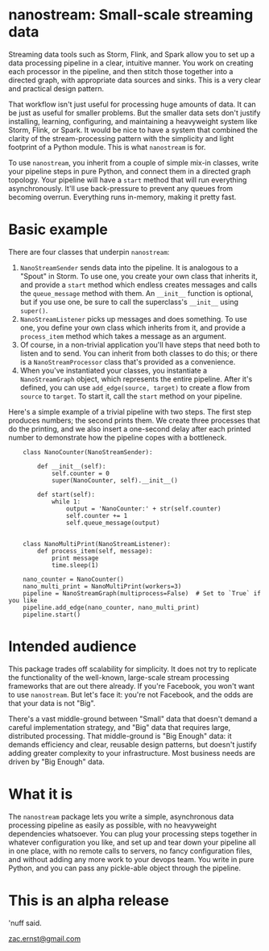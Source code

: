 # nanostream: Small-scale streaming data

Streaming data tools such as Storm, Flink, and Spark allow you to set up a data
processing pipeline in a clear, intuitive manner. You work on creating each
processor in the pipeline, and then stitch those together into a directed
graph, with appropriate data sources and sinks. This is a very clear and practical design pattern.

That workflow isn't just useful for processing huge amounts of data. It can be
just as useful for smaller problems. But the smaller data sets
don't justify installing, learning, configuring, and maintaining a heavyweight
system like Storm, Flink, or Spark. It would be nice to have a system that
combined the clarity of the stream-processing pattern with the simplicity and
light footprint of a Python module. This is what `nanostream` is for.

To use `nanostream`, you inherit from a couple of simple mix-in classes, write
your pipeline steps in pure Python, and connect them in a directed graph
topology. Your pipeline will have a `start` method that will run everything
asynchronously. It'll use back-pressure to prevent any queues from becoming
overrun. Everything runs in-memory, making it pretty fast.

# Basic example

There are four classes that underpin `nanostream`:

1. `NanoStreamSender` sends data into the pipeline. It is analogous to a
   "Spout" in Storm. To use one, you create your own class that inherits it,
   and provide a `start` method which endless creates messages and calls the
   `queue_message` method with them. An `__init__` function is optional, but if
   you use one, be sure to call the superclass's `__init__` using `super()`.
2. `NanoStreamListener` picks up messages and does something. To use one, you
   define your own class which inherits from it, and provide a `process_item`
   method which takes a message as an argument.
3. Of course, in a non-trivial application you'll have steps that need both to
   listen and to send. You can inherit from both classes to do this; or there
   is a `NanoStreamProcessor` class that's provided as a convenience.
4. When you've instantiated your classes, you instantiate a `NanoStreamGraph`
   object, which represents the entire pipeline. After it's defined, you can
   use `add_edge(source, target)` to create a flow from `source` to `target`.
   To start it, call the `start` method on your pipeline.

Here's a simple example of a trivial pipeline with two steps. The first step
produces numbers; the second prints them. We create three processes that do the
printing, and we also insert a one-second delay after each printed number to
demonstrate how the pipeline copes with a bottleneck.

```
    class NanoCounter(NanoStreamSender):
   
        def __init__(self):
            self.counter = 0
            super(NanoCounter, self).__init__()
        
        def start(self):
            while 1:
                output = 'NanoCounter:' + str(self.counter)
                self.counter += 1
                self.queue_message(output)

    
    class NanoMultiPrint(NanoStreamListener):
        def process_item(self, message):
            print message
            time.sleep(1)

    nano_counter = NanoCounter()
    nano_multi_print = NanoMultiPrint(workers=3)
    pipeline = NanoStreamGraph(multiprocess=False)  # Set to `True` if you like
    pipeline.add_edge(nano_counter, nano_multi_print)
    pipeline.start()
```



# Intended audience

This package trades off scalability for simplicity. It does not try to
replicate the functionality of the well-known, large-scale stream processing
frameworks that are out there already.  If you're Facebook, you won't want to
use `nanostream`. But let's face it: you're not Facebook, and the odds are that
your data is not "Big".

There's a vast middle-ground between "Small" data that doesn't demand a careful
implementation strategy, and "Big" data that requires large, distributed
processing. That middle-ground is "Big Enough" data: it demands efficiency and
clear, reusable design patterns, but doesn't justify adding greater complexity
to your infrastructure. Most business needs are driven by "Big Enough" data.

# What it is

The `nanostream` package lets you write a simple, asynchronous data processing
pipeline as easily as possible, with no heavyweight dependencies whatsoever.
You can plug your processing steps together in whatever configuration you like,
and set up and tear down your pipeline all in one place, with no remote calls
to servers, no fancy configuration files, and without adding any more work to
your devops team. You write in pure Python, and you can pass any pickle-able
object through the pipeline.

# This is an alpha release

'nuff said.

zac.ernst@gmail.com

